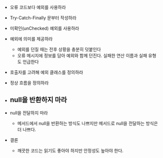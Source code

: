 - 오류 코드보다 예외를 사용하라
- Try-Catch-Finally 문부터 작성하라
- 미확인(unChecked) 예외를 사용하라
- 예외에 의미를 제공하라
  - 예외를 던질 때는 전후 상황을 충분히 덧붙인다
  - 오류 메시지에 정보를 담아 예외와 함께 던진다. 실패한 연산 이름과 실패 유형도 언급한다
- 호출자를 고려해 예외 클래스를 정의하라
- 정상 흐름을 정의하라
- null을 반환하지 마라
  - 
- null을 전달하지 마라
  - 메서드에서 null을 반환하는 방식도 나쁘지만 메서드로 null을 전달하는 방식은 더 나쁘다.

- 결론
  - 깨끗한 코드는 읽기도 좋아야 하지만 안정성도 높아야 한다.